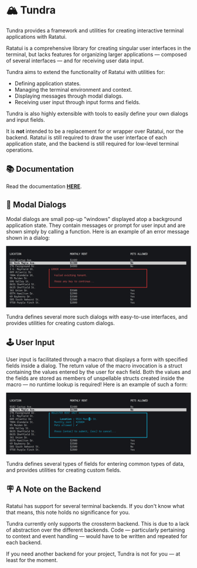 # 🏔️ Tundra

Tundra provides a framework and utilities for creating interactive terminal applications with Ratatui. 

Ratatui is a comprehensive library for creating singular user interfaces in the terminal, but lacks features
for organizing larger applications — composed of several interfaces — and for receiving user data input. 

Tundra aims to extend the functionality of Ratatui with utilities for: 

- Defining application states. 
- Managing the terminal environment and context. 
- Displaying messages through modal dialogs. 
- Receiving user input through input forms and fields. 

Tundra is also highly extensible with tools to easily define your own dialogs and input fields. 

It is **not** intended to be a replacement for or wrapper over Ratatui, nor the backend. Ratatui is still
required to draw the user interface of each application state, and the backend is still required for
low-level terminal operations. 


## 📚 Documentation

Read the documentation **[HERE](https://docs.rs/tundra/)**. 


## 🪪 Modal Dialogs

Modal dialogs are small pop-up "windows" displayed atop a background application state. They contain messages
or prompt for user input and are shown simply by calling a function. Here is an example of an error message
shown in a dialog: 

![dialog error demo](img/dialog_error.png)

Tundra defines several more such dialogs with easy-to-use interfaces, and provides utilities for creating
custom dialogs. 


## 🕹️ User Input

User input is facilitated through a macro that displays a form with specified fields inside a dialog. The 
return value of the macro invocation is a struct containing the values entered by the user for each field.
Both the values and the fields are stored as members of unspellable structs created inside the macro — no
runtime lookup is required! Here is an example of such a form: 

![dialog form demo](img/dialog_form.png)

Tundra defines several types of fields for entering common types of data, and provides utilities for 
creating custom fields. 


## 🪧 A Note on the Backend
 
Ratatui has support for several terminal backends. If you don't know what that means, this note holds no
significance for you. 
 
Tundra currently only supports the crossterm backend. This is due to a lack of abstraction over the different
backends. Code — particularly pertaining to context and event handling — would have to be written and
repeated for each backend. 
 
If you need another backend for your project, Tundra is not for you — at least for the moment. 
